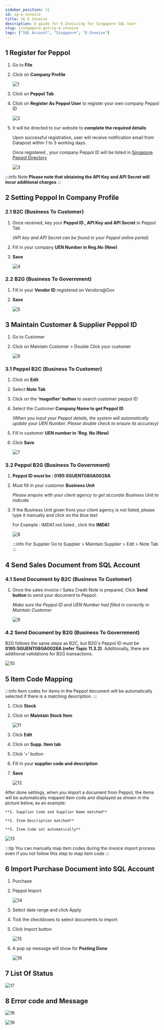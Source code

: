 ```yaml
---
sidebar_position: 11
id: sg-e-invoice
title: SG E Invoice
description: A guide for E-Invoicing for Singapore SQL User 
slug: /singapore-gst/sg-e-invoice
tags: ["SQL Account", "Singapore", "E-Invoice"]
---
```


## 1 Register for Peppol

1. Go to **File**

2. Click on **Company Profile**

    ![1](/img/singapore-gst/sg-e-invoice/1.png)

3. Click on **Peppol Tab**

4. Click on **Register As Peppol User** to register your own company Peppol ID

    ![2](/img/singapore-gst/sg-e-invoice/2.png)

5. It will be directed to our website to **complete the required details**

    Upon successful registration, user will receive notification email from Datapost within 1 to 3 working days.

    Once registered , your company Peppol ID will be listed in [Singapore Peppol Directory](https://www.peppoldirectory.sg/)  

    ![3](/img/singapore-gst/sg-e-invoice/3.png)

:::info Note
**Please note that obtaining the API Key and API Secret will incur additional charges**
:::

## 2 Setting Peppol In Company Profile

### 2.1 B2C (Business To Customer)

1. Once received, key your **Peppol ID , API Key and API Secret** in Peppol Tab

    *(API key and API Secret can be found in your Peppol online portal)*

2. Fill in your company **UEN Number in Reg.No (New)**

3. **Save**

    ![4](/img/singapore-gst/sg-e-invoice/4.png)

### 2.2 B2G (Business To Government)

1. Fill in your **Vendor ID** registered on Vendors@Gov

2. **Save**

    ![5](/img/singapore-gst/sg-e-invoice/5.png)

## 3 Maintain Customer & Supplier Peppol ID

1. Go to Customer

2. Click on Maintain Customer > Double Click your customer

    ![6](/img/singapore-gst/sg-e-invoice/6.png)

### 3.1 Peppol B2C (Business To Customer)

1. Click on **Edit**

2. Select **Note Tab**

3. Click on the **‘magnifier’ button** to search customer peppol ID

4. Select the Customer **Company Name to get Peppol ID**

    *(When you input your Peppol details, the system will automatically update your UEN Number. Please double check to ensure its accuracy)*

5. Fill in customer **UEN number in ‘Reg. No (New)**

6. Click **Save**

    ![7](/img/singapore-gst/sg-e-invoice/7.png)

### 3.2 Peppol B2G (Business To Government)

1. **Peppol ID must be : 0195:SGUENT08GA0028A**

2. Must fill in your customer **Business Unit**

    *Please enquire with your client agency to get accurate Business Unit to indicate*

3. If the Business Unit given from your client agency is not listed, please type it manually and click on the blue text

    For Example : IMDA1 not listed , click the **IMDA1**

    ![8](/img/singapore-gst/sg-e-invoice/8.png)

    :::info For Supplier
    Go to Supplier > Maintain Supplier > Edit > Note Tab
    :::

## 4 Send Sales Document from SQL Account

### 4.1 Send Document by B2C (Business To Customer)

1. Once the sales invoice / Sales Credit Note is prepared, Click **Send button** to send your document to Peppol.

    *Make sure the Peppol ID and UEN Number had filled in correctly in Maintain Customer*

    ![9](/img/singapore-gst/sg-e-invoice/9.png)

### 4.2 Send Document by B2G (Business To Government)

B2G follows the same steps as B2C, but B2G's Peppol ID must be **0195:SGUENT08GA0028A (refer Topic 11.3.2)**. Additionally, there are additional validations for B2G transactions.

![10](/img/singapore-gst/sg-e-invoice/10.png)

## 5 Item Code Mapping

:::info
Item codes for items in the Peppol document will be automatically selected if there is a matching description.
:::

1. Click **Stock**

2. Click on **Maintain Stock Item**

    ![11](/img/singapore-gst/sg-e-invoice/11.png)

3. Click **Edit**

4. Click on **Supp. Item tab**

5. Click ‘+’ button

6. Fill in your **supplier code and description**

7. **Save**

    ![12](/img/singapore-gst/sg-e-invoice/12.png)

After done settings, when you import a document from Peppol, the items will be automatically mapped item code and displayed as shown in the picture below, as an example:

    **1. Supplier Code and Supplier Name matched**

    **2. Item Description matched**

    **3. Item Code set automatically**

![13](/img/singapore-gst/sg-e-invoice/13.png)

:::tip
You can manually map item codes during the invoice import process even if you not follow this step to map item code
:::

## 6 Import Purchase Document into SQL Account

1. Purchase

2. Peppol Import

    ![14](/img/singapore-gst/sg-e-invoice/14.png)

3. Select date range and click Apply

4. Tick the checkboxes to select documents to import

5. Click Import button

    ![15](/img/singapore-gst/sg-e-invoice/15.png)

6. A pop up message will show for **Posting Done**

    ![16](/img/singapore-gst/sg-e-invoice/16.png)

## 7 List Of Status

![17](/img/singapore-gst/sg-e-invoice/17.png)

## 8 Error code and Message

![18](/img/singapore-gst/sg-e-invoice/18.png)

![19](/img/singapore-gst/sg-e-invoice/19.png)
